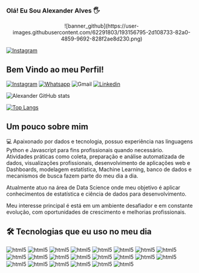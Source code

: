 ### Olá! Eu Sou Alexander Alves 🖐️

<div align="center">
![banner_github](https://user-images.githubusercontent.com/62291803/193156795-2d108733-82a0-4859-9692-828f2ae8d230.png)
</div> 

[![Instagram](https://img.shields.io/badge/Instagram-E4405F?style=for-the-badge&logo=instagram&logoColor=white)](https://instagram.com/datascience.dev)

## Bem Vindo ao meu Perfil! 
[![Instagram](https://img.shields.io/badge/Instagram-E4405F?style=for-the-badge&logo=instagram&logoColor=white)](https://instagram.com/datascience.dev)
[![Whatsapp](https://img.shields.io/badge/WhatsApp-5522981351510?style=for-the-badge&logo=whatsapp&logoColor=white)](https://wa.me/5522981351510)
![Gmail](https://img.shields.io/badge/Gmail-D14836?style=for-the-badge&logo=fulldevstacks@gmail&logoColor=white)
[![Linkedin](https://img.shields.io/badge/LinkedIn-0077B5?style=for-the-badge&logo=linkedin&logoColor=white)](https://linkedin.com/in/aeca)


![Alexander GitHub stats](https://github-readme-stats.vercel.app/api?username=AlexanderAlves77&show_icons=true&theme=dracula)

[![Top Langs](https://github-readme-stats.vercel.app/api/top-langs/?username=AlexanderAlves77&layout=compact)](https://github.com/AlexanderAlves77/github-readme-stats)
<br />

## Um pouco sobre mim 

💻 Apaixonado por dados e tecnologia, possuo experiência nas linguagens Python e Javascript para fins profissionais quando necessário. <br />
Atividades práticas como coleta, preparação e análise automatizada de dados, visualizações profissionais, desenvolvimento de aplicações web e Dashboards, modelagem estatística, Machine Learning, banco de dados e mecanismos de busca fazem parte do meu dia a dia.

Atualmente atuo na área de Data Science onde meu objetivo é aplicar conhecimentos de estatística e ciência de dados para desenvolvimento. <br />

Meu interesse principal é está em um ambiente desafiador e em constante evolução, com oportunidades de crescimento e melhorias profissionais.
<br />

## 🛠 Tecnologias que eu uso no meu dia

<div style="display: inline-block">
  <img align="center" alt="html5" src="https://img.shields.io/badge/HTML5-E34F26?style=for-the-badge&logo=html5&logoColor=white" />
  <img align="center" alt="html5" src="https://img.shields.io/badge/Node.js-43853D?style=for-the-badge&logo=node.js&logoColor=white" />
  <img align="center" alt="html5" src="https://img.shields.io/badge/Python-14354C?style=for-the-badge&logo=python&logoColor=white" />
  <img align="center" alt="html5" src="https://img.shields.io/badge/CSS3-1572B6?style=for-the-badge&logo=css3&logoColor=white" />
  <img align="center" alt="html5" src="https://img.shields.io/badge/JavaScript-323330?style=for-the-badge&logo=javascript&logoColor=F7DF1E" />
  <img align="center" alt="html5" src="https://img.shields.io/badge/Express.js-404D59?style=for-the-badge" />
  <img align="center" alt="html5" src="https://img.shields.io/badge/Dart-0175C2?style=for-the-badge&logo=dart&logoColor=white" />
  <img align="center" alt="html5" src="https://img.shields.io/badge/React-20232A?style=for-the-badge&logo=react&logoColor=61DAFB" />
  <img align="center" alt="html5" src="https://img.shields.io/badge/Vue.js-35495E?style=for-the-badge&logo=vue.js&logoColor=4FC08D" />
  <img align="center" alt="html5" src="https://img.shields.io/badge/Tailwind_CSS-38B2AC?style=for-the-badge&logo=tailwind-css&logoColor=white" />
  <img align="center" alt="html5" src="https://img.shields.io/badge/Bootstrap-563D7C?style=for-the-badge&logo=bootstrap&logoColor=white" />
  <img align="center" alt="html5" src="https://img.shields.io/badge/Redux-593D88?style=for-the-badge&logo=redux&logoColor=white" />
  <img align="center" alt="html5" src="https://img.shields.io/badge/React_Router-CA4245?style=for-the-badge&logo=react-router&logoColor=white" />
  <img align="center" alt="html5" src="https://img.shields.io/badge/Flutter-02569B?style=for-the-badge&logo=flutter&logoColor=white" />
  <img align="center" alt="html5" src="https://img.shields.io/badge/MySQL-00000F?style=for-the-badge&logo=mysql&logoColor=white" />
  <img align="center" alt="html5" src="https://img.shields.io/badge/PostgreSQL-316192?style=for-the-badge&logo=postgresql&logoColor=white" />
  <img align="center" alt="html5" src="https://img.shields.io/badge/MongoDB-4EA94B?style=for-the-badge&logo=mongodb&logoColor=white" />
  <img align="center" alt="html5" src="https://img.shields.io/badge/SQLite-07405E?style=for-the-badge&logo=sqlite&logoColor=white" />
  <img align="center" alt="html5" src="https://img.shields.io/badge/Microsoft_Excel-217346?style=for-the-badge&logo=microsoft-excel&logoColor=white" />
  <img align="center" alt="html5" src="https://img.shields.io/badge/Microsoft_Word-2B579A?style=for-the-badge&logo=microsoft-word&logoColor=white" />
  <img align="center" alt="html5" src="https://img.shields.io/badge/sequelize-323330?style=for-the-badge&logo=sequelize&logoColor=blue" />
  <img align="center" alt="html5" src="https://img.shields.io/badge/json%20web%20tokens-323330?style=for-the-badge&logo=json-web-tokens&logoColor=pink" />
</div><br />
